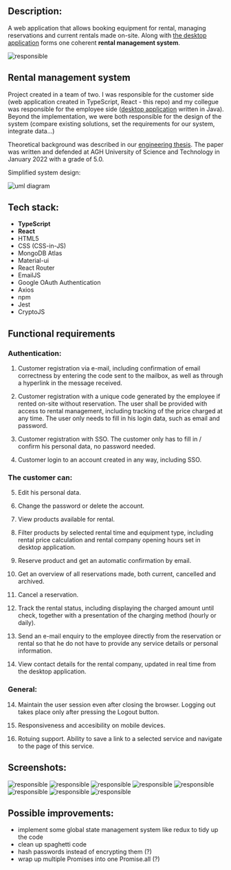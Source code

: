 ## Description:

A web application that allows booking equipment for rental, managing reservations and current rentals made on-site. Along with [the desktop application](/https://github.com/Mehuu26/RentalManagementSystem) forms one coherent **rental management system**.

![responsible](/readme_images/responsible.png "Responsible mobile screenshot")

## Rental management system

Project created in a team of two. I was responsible for the customer side (web application created in TypeScript, React - this repo) and my collegue was responsible for the employee side ([desktop application](https://github.com/Mehuu26/RentalManagementSystem) written in Java). Beyond the implementation, we were both responsible for the design of the system (compare existing solutions, set the requirements for our system, integrate data...)

Theoretical background was described in our [engineering thesis](/engineering-thesis.pdf). The paper was written and defended at AGH University of Science and Technology in January 2022 with a grade of 5.0.

Simplified system design:

![uml diagram](/readme_images/uml-diagram.png "UML diagram")

## Tech stack:

- **TypeScript**
- **React**
- HTML5
- CSS (CSS-in-JS)
- MongoDB Atlas
- Material-ui
- React Router
- EmailJS
- Google OAuth Authentication
- Axios
- npm
- Jest
- CryptoJS

## Functional requirements

### Authentication:

1. Customer registration via e-mail, including confirmation of email correctness by
entering the code sent to the mailbox, as well as through a hyperlink in the message received.

2. Customer registration with a unique code generated by the employee if rented on-site without reservation. The user shall be provided with access to rental management, including tracking of the price charged at any time. The user only needs to fill in his login data, such as email and password.

3. Customer registration with SSO. The customer only has to fill in / confirm his personal data, no password needed.

4. Customer login to an account created in any way, including SSO.

### The customer can:

5. Edit his personal data.

6. Change the password or delete the account.

7. View products available for rental.

8. Filter products by selected rental time and equipment type, including rental price calculation and rental company opening hours set in desktop application.

9. Reserve product and get an automatic confirmation by email.

10. Get an overview of all reservations made, both current, cancelled and archived.

11. Cancel a reservation.

12. Track the rental status, including displaying the charged amount until check, together with a presentation of the charging method (hourly or daily).

13. Send an e-mail enquiry to the employee directly from the reservation or rental so that he do not have to provide any service details or personal information.

14. View contact details for the rental company, updated in real time from the desktop application.

### General:

14. Maintain the user session even after closing the browser. Logging out takes place only after pressing the Logout button.

16. Responsiveness and accesibility on mobile devices.

17. Rotuing support. Ability to save a link to a selected service and navigate to the page of this service.

## Screenshots:

![responsible](/readme_images/reservations.png "Responsible screenshots")
![responsible](/readme_images/login.png "Responsible screenshots")
![responsible](/readme_images/overview.png "Responsible screenshots")
![responsible](/readme_images/reservation.png "Responsible screenshots")
![responsible](/readme_images/profile.png "Responsible screenshots")
![responsible](/readme_images/google-login.png "Responsible screenshots")
![responsible](/readme_images/email-verification.png "Responsible screenshots")
![responsible](/readme_images/email-requests.png "Responsible screenshots")

## Possible improvements:

- implement some global state management system like redux to tidy up the code
- clean up spaghetti code
- hash passwords instead of encrypting them (?)
- wrap up multiple Promises into one Promise.all (?)
